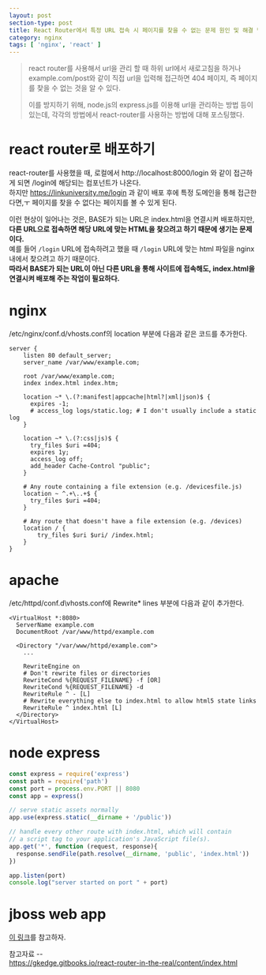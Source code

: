 ```yaml
---
layout: post
section-type: post
title: React Router에서 특정 URL 접속 시 페이지를 찾을 수 없는 문제 원인 및 해결 방법(nginx, node express, apache, jboss web app)
category: nginx
tags: [ 'nginx', 'react' ]
---
```


> react router를 사용해서 url을 관리 할 때 하위 url에서 새로고침을 하거나 example.com/post와 같이 직접 url을 입력해 접근하면
> 404 페이지, 즉 페이지를 찾을 수 없는 것을 알 수 있다.
>
> 이를 방지하기 위해, node.js의 express.js를 이용해 url을 관리하는 방법 등이 있는데, 각각의 방법에서
> react-router를 사용하는 방법에 대해 포스팅했다.

# react router로 배포하기

react-router를 사용했을 때, 로컬에서 http://localhost:8000/login 와 같이 접근하게 되면 /login에 해당되는 컴포넌트가 나온다.  
하지만 https://linkuniversity.me/login 과 같이 배포 후에 특정 도메인을 통해 접근한다면,ㅜ 페이지를 찾을 수 없다는 페이지를 볼 수 있게 된다.  

이런 현상이 일어나는 것은, BASE가 되는 URL은 index.html을 연결시켜 배포하지만, __다른 URL으로 접속하면 해당 URL에 맞는 HTML을 찾으려고 하기 때문에 생기는 문제이다.__  
 예를 들어 ```/login``` URL에 접속하려고 했을 때 ```/login``` URL에 맞는 html 파일을 nginx 내에서 찾으려고 하기 때문이다.  
__따라서 BASE가 되는 URL이 아닌 다른 URL을 통해 사이트에 접속해도, index.html을 연결시켜 배포해 주는 작업이 필요하다.__  

# nginx

/etc/nginx/conf.d/vhosts.conf의 location 부분에 다음과 같은 코드를 추가한다.

``` text
server {
    listen 80 default_server;
    server_name /var/www/example.com;

    root /var/www/example.com;
    index index.html index.htm;      

    location ~* \.(?:manifest|appcache|html?|xml|json)$ {
      expires -1;
      # access_log logs/static.log; # I don't usually include a static log
    }

    location ~* \.(?:css|js)$ {
      try_files $uri =404;
      expires 1y;
      access_log off;
      add_header Cache-Control "public";
    }

    # Any route containing a file extension (e.g. /devicesfile.js)
    location ~ ^.+\..+$ {
      try_files $uri =404;
    }

    # Any route that doesn't have a file extension (e.g. /devices)
    location / {
        try_files $uri $uri/ /index.html;
    }
}
```

# apache

/etc/httpd/conf.d\vhosts.conf에  Rewrite* lines 부분에 다음과 같이 추가한다.  

``` text
<VirtualHost *:8080>
  ServerName example.com
  DocumentRoot /var/www/httpd/example.com

  <Directory "/var/www/httpd/example.com">
    ...

    RewriteEngine on
    # Don't rewrite files or directories
    RewriteCond %{REQUEST_FILENAME} -f [OR]
    RewriteCond %{REQUEST_FILENAME} -d
    RewriteRule ^ - [L]
    # Rewrite everything else to index.html to allow html5 state links
    RewriteRule ^ index.html [L]
  </Directory>
</VirtualHost>
```

# node express

``` js
const express = require('express')
const path = require('path')
const port = process.env.PORT || 8080
const app = express()

// serve static assets normally
app.use(express.static(__dirname + '/public'))

// handle every other route with index.html, which will contain
// a script tag to your application's JavaScript file(s).
app.get('*', function (request, response){
  response.sendFile(path.resolve(__dirname, 'public', 'index.html'))
})

app.listen(port)
console.log("server started on port " + port)
```

# jboss web app

[이 링크](https://gkedge.gitbooks.io/react-router-in-the-real/content/jboss_web_app.html)를 참고하자.  

참고자료 --  
https://gkedge.gitbooks.io/react-router-in-the-real/content/index.html

